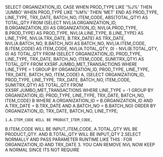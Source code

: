SELECT
    ORGANIZATION_ID,
    CASE
        WHEN PROD_TYPE LIKE '%J%' THEN 'JUMBO'
        WHEN PROD_TYPE LIKE '%M%' THEN 'MET'
    END AS PROD_TYPE,
    LINE_TYPE,
    TRX_DATE,
    BATCH_NO,
    ITEM_CODE,
    ABS(TOTAL_QTY) AS TOTAL_QTY
FROM
    (SELECT
        NVL(A.ORGANIZATION_ID, B.ORGANIZATION_ID) AS ORGANIZATION_ID,
        NVL(A.PROD_TYPE, B.PROD_TYPE) AS PROD_TYPE,
        NVL(A.LINE_TYPE, B.LINE_TYPE) AS LINE_TYPE,
        NVL(A.TRX_DATE, B.TRX_DATE) AS TRX_DATE,
        NVL(A.BATCH_NO, B.BATCH_NO) AS BATCH_NO,
        NVL(A.ITEM_CODE, B.ITEM_CODE) AS ITEM_CODE,
        NVL(A.TOTAL_QTY, 0) - NVL(B.TOTAL_QTY, 0) AS TOTAL_QTY
    FROM
        (SELECT
            ORGANIZATION_ID,
            PROD_TYPE,
            LINE_TYPE,
            TRX_DATE,
            BATCH_NO,
            ITEM_CODE,
            SUM(TRX_QTY) AS TOTAL_QTY
        FROM
            XXSRF.JUMBO_MET_TRANSACTIONS
        WHERE
            LINE_TYPE = 1
        GROUP BY
            ORGANIZATION_ID,
            PROD_TYPE,
            LINE_TYPE,
            TRX_DATE,
            BATCH_NO,
            ITEM_CODE) A,
        (SELECT
            ORGANIZATION_ID,
            PROD_TYPE,
            LINE_TYPE,
            TRX_DATE,
            BATCH_NO,
            ITEM_CODE,
            SUM(TRX_QTY) AS TOTAL_QTY
        FROM
            XXSRF.JUMBO_MET_TRANSACTIONS
        WHERE
            LINE_TYPE = -1
        GROUP BY
            ORGANIZATION_ID,
            PROD_TYPE,
            LINE_TYPE,
            TRX_DATE,
            BATCH_NO,
            ITEM_CODE) B
    WHERE
        A.ORGANIZATION_ID = B.ORGANIZATION_ID
        AND A.TRX_DATE = B.TRX_DATE
        AND A.BATCH_NO = B.BATCH_NO)
ORDER BY
    ORGANIZATION_ID,
    TRX_DATE,
    BATCH_NO,
    LINE_TYPE;



    1.A.ITEM_CODE WILL BE PRODUCT_ITEM_CODE,
B.ITEM_CODE WILL BE INPUT_ITEM_CODE, 
A.TOTAL_QTY WIL BE PRODUCT_QTY.
AND B.TOTAL_QTY WILL BE INPUT_QTY 
2.SELECT NORMALLY AND PASS PARAMETER RUNTIME 
LIKE THIS : FOR ORGANIZATION_ID AND TRX_DATE
3. YOU CAN REMOVE NVL NOW KEEP A NORMAL SINCE ITS NOT REQUIRE
